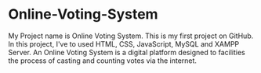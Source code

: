 # Online-Voting-System
My Project name is Online Voting System. This is my first project on GitHub. In this project, I've to used HTML, CSS, JavaScript, MySQL and XAMPP Server. An Online Voting System is a digital platform designed to facilities the process of casting and counting votes via the internet.
